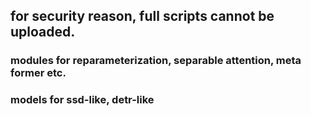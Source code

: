 ## for security reason, full scripts cannot be uploaded.
### modules for reparameterization, separable attention, meta former etc.
### models for ssd-like, detr-like
